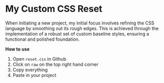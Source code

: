 # My Custom CSS Reset

When initiating a new project, my initial focus involves refining the CSS language by smoothing out its rough edges. This is achieved through the implementation of a robust set of custom baseline styles, ensuring a functional and polished foundation.

**How to use**

1. Open `reset.css` in Github
2. Click on `raw` on the top right hand corner
3. Copy everything
4. Paste in your project
